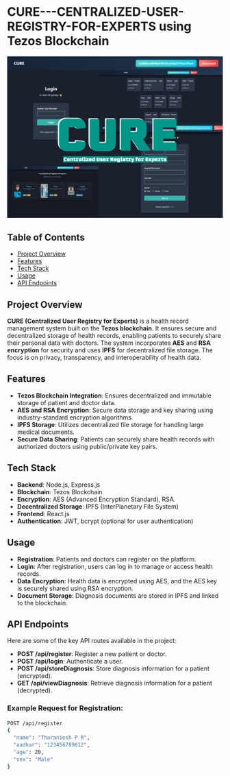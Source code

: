 # CURE---CENTRALIZED-USER-REGISTRY-FOR-EXPERTS using Tezos Blockchain

![Project Logo](https://github.com/Tharaniesh3/CURE---Centralized-User-Registry-for-Experts/blob/main/src/assets/cure.png?raw=true)

## Table of Contents
- [Project Overview](#project-overview)
- [Features](#features)
- [Tech Stack](#tech-stack)
- [Usage](#usage)
- [API Endpoints](#api-endpoints)

## Project Overview
**CURE (Centralized User Registry for Experts)** is a health record management system built on the **Tezos blockchain**. It ensures secure and decentralized storage of health records, enabling patients to securely share their personal data with doctors. The system incorporates **AES** and **RSA encryption** for security and uses **IPFS** for decentralized file storage. The focus is on privacy, transparency, and interoperability of health data.

## Features
- **Tezos Blockchain Integration**: Ensures decentralized and immutable storage of patient and doctor data.
- **AES and RSA Encryption**: Secure data storage and key sharing using industry-standard encryption algorithms.
- **IPFS Storage**: Utilizes decentralized file storage for handling large medical documents.
- **Secure Data Sharing**: Patients can securely share health records with authorized doctors using public/private key pairs.

## Tech Stack
- **Backend**: Node.js, Express.js
- **Blockchain**: Tezos Blockchain
- **Encryption**: AES (Advanced Encryption Standard), RSA
- **Decentralized Storage**: IPFS (InterPlanetary File System)
- **Frontend**: React.js
- **Authentication**: JWT, bcrypt (optional for user authentication)

## Usage
- **Registration**: Patients and doctors can register on the platform.
- **Login**: After registration, users can log in to manage or access health records.
- **Data Encryption**: Health data is encrypted using AES, and the AES key is securely shared using RSA encryption.
- **Document Storage**: Diagnosis documents are stored in IPFS and linked to the blockchain.

## API Endpoints
Here are some of the key API routes available in the project:

- **POST /api/register**: Register a new patient or doctor.
- **POST /api/login**: Authenticate a user.
- **POST /api/storeDiagnosis**: Store diagnosis information for a patient (encrypted).
- **GET /api/viewDiagnosis**: Retrieve diagnosis information for a patient (decrypted).

### Example Request for Registration:
```bash
POST /api/register
{
  "name": "Tharaniesh P R",
  "aadhar": "123456789012",
  "age": 20,
  "sex": "Male"
}
